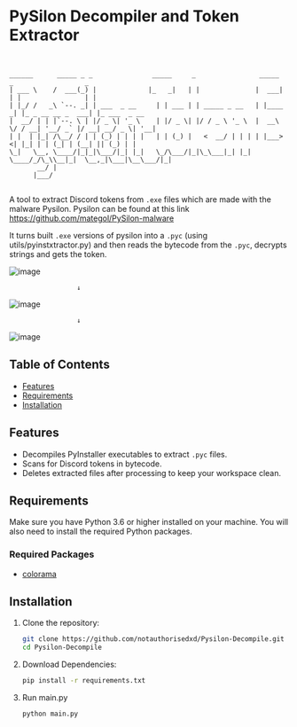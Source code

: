# PySilon Decompiler and Token Extractor
```


______      _____ _ _               _____     _                _____     _                  _             
| ___ \    /  ___(_) |             |_   _|   | |              |  ___|   | |                | |            
| |_/ /   _\ `--. _| | ___  _ __     | | ___ | | _____ _ __   | |____  _| |_ _ __ __ _  ___| |_ ___  _ __ 
|  __/ | | |`--. \ | |/ _ \| '_ \    | |/ _ \| |/ / _ \ '_ \  |  __\ \/ / __| '__/ _` |/ __| __/ _ \| '__|
| |  | |_| /\__/ / | | (_) | | | |   | | (_) |   <  __/ | | | | |___>  <| |_| | | (_| | (__| || (_) | |   
\_|   \__, \____/|_|_|\___/|_| |_|   \_/\___/|_|\_\___|_| |_| \____/_/\_\\__|_|  \__,_|\___|\__\___/|_|   
       __/ |                                                                                              
      |___/                                                                                               


```


A tool to extract Discord tokens from `.exe` files which are made with the malware Pysilon. Pysilon can be found at this link https://github.com/mategol/PySilon-malware



It turns built `.exe` versions of pysilon into a `.pyc` (using utils/pyinstxtractor.py) and then reads the bytecode from the `.pyc`, decrypts strings and gets the token.

![image](https://github.com/user-attachments/assets/7bf66ecd-ad93-4004-88e3-ddc1e5027968)

                     ↓
                     
![image](https://github.com/user-attachments/assets/83e94d88-4613-4c11-a2ca-d3d1c3cc1a7d)

                     ↓
                     
![image](https://github.com/user-attachments/assets/50e33bdc-ec97-4e4f-a213-b5dacf1528c3)
                     
                     

## Table of Contents

- [Features](#features)
- [Requirements](#requirements)
- [Installation](#installation)

## Features

- Decompiles PyInstaller executables to extract `.pyc` files.
- Scans for Discord tokens in bytecode.
- Deletes extracted files after processing to keep your workspace clean.

## Requirements

Make sure you have Python 3.6 or higher installed on your machine. You will also need to install the required Python packages.

### Required Packages

- [colorama](https://pypi.org/project/colorama/)

## Installation

1. Clone the repository:

   ```bash
   git clone https://github.com/notauthorisedxd/Pysilon-Decompile.git
   cd Pysilon-Decompile
   ```

2. Download Dependencies:
   ```bash
   pip install -r requirements.txt
   ```
3. Run main.py
   ```bash
   python main.py
   ```
